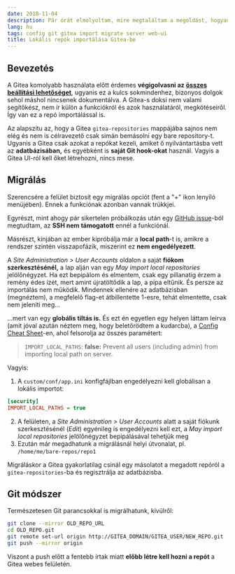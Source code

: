 ```yaml
---
date: 2018-11-04
description: Pár órát elmolyoltam, mire megtaláltam a megoldást, hogyan tudok könnyen Gitea-be költözni a repóimmal. A doksi nem valami segítőkész, az apróbetű a kulcs.
lang: hu
tags: config git gitea import migrate server web-ui
title: Lokális repók importálása Gitea-be
---
```


## Bevezetés

A Gitea komolyabb használata előtt érdemes **végigolvasni az [összes beállítási lehetőséget][conf]**, ugyanis ez a kulcs sokmindenhez, bizonyos dolgok sehol máshol nincsenek dokumentálva. A Gitea-s doksi nem valami segítőkész, nem ír külön a funkciókról és azok használatáról, megkötéseiről. Így van ez a repó importálással is.

Az alapszitu az, hogy a Gitea `gitea-repositories` mappájába sajnos nem elég és nem is célravezető csak simán bemásolni egy bare repository-t. Ugyanis a Gitea csak azokat a repókat kezeli, amiket ő nyilvántartásba vett az **adatbázisában,** és egyébként is **saját Git hook-okat** használ. Vagyis a Gitea UI-ról kell őket létrehozni, nincs mese.

## Migrálás

Szerencsére a felület biztosít egy migrálás opciót (fent a "+" ikon lenyíló menüjében). Ennek a funkciónak azonban vannak trükkjei.

Egyrészt, mint ahogy pár sikertelen próbálkozás után egy [GitHub issue][ssh]-ból megtudtam, az **SSH nem támogatott** ennél a funkciónál.

Másrészt, kínjában az ember kipróbálja már a **local path**-t is, amikre a rendszer szintén visszapofázik, miszerint ez **nem engedélyezett**.

A _Site Administration > User Accounts_ oldalon a saját **fiókom szerkesztésénél,** a lap alján van egy _May import local repositories_ jelölőnégyzet. Ha ezt bepipálom és elmentem, csak egy pillanatig érzem a remény édes ízét, mert amint újratöltődik a lap, a pipa eltűnik. És persze az importálás nem működik. Mindennek ellenére az adatbázisban (megnéztem), a megfelelő flag-et átbillentette 1-esre, tehát elmentette, csak nem jeleníti meg...

...mert van egy **globális tiltás is.** És ezt én egyetlen egy helyen láttam leírva (amit jóval azután néztem meg, hogy beletőrödtem a kudarcba), a [Config Cheat Sheet][conf]-en, ahol felsorolja az összes paramétert:

> `IMPORT_LOCAL_PATHS`: **false:** Prevent all users (including admin) from importing local path on server.

Vagyis:

1. A `custom/conf/app.ini` konfigfájlban engedélyezni kell globálisan a lokális importot:

```ini
[security]
IMPORT_LOCAL_PATHS = true
```

2. A felületen, a _Site Administration > User Accounts_ alatt a saját fiókunk szerkesztésénél (_Edit_) egyénileg is engedélyezni kell ezt, a _May import local repositories_ jelölőnégyzet bepipálásával tehetjük meg
3. Ezután már megadhatunk a migrálásnál helyi útvonalat, pl. `/home/me/bare-repos/repo1`

Migráláskor a Gitea gyakorlatilag csinál egy másolatot a megadott repóról a `gitea-repositories`-ba és regisztrálja az adatbázisba.

## Git módszer

Természetesen Git parancsokkal is migrálhatunk, kívülről:

```bash
git clone --mirror OLD_REPO_URL
cd OLD_REPO.git
git remote set-url origin http://GITEA_DOMAIN/GITEA_USER/NEW_REPO.git
git push --mirror origin
```

Viszont a push előtt a fentebb írtak miatt **előbb létre kell hozni a repót** a Gitea webes felületén.

[conf]: https://docs.gitea.io/en-us/config-cheat-sheet/
[ssh]: https://github.com/go-gitea/gitea/issues/1635
